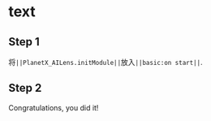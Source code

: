 # text

## Step 1

将``||PlanetX_AILens.initModule||``放入``||basic:on start||``.

## Step 2

Congratulations, you did it!